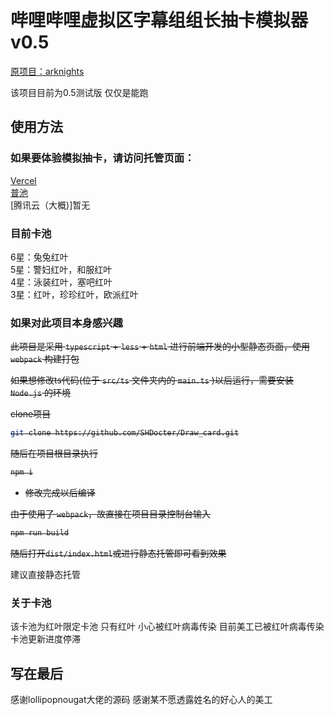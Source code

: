 # 哔哩哔哩虚拟区字幕组组长抽卡模拟器v0.5

[原项目：arknights](https://github.com/lollipopnougat/arknights)<br>

该项目目前为0.5测试版 仅仅是能跑


## 使用方法

### 如果要体验模拟抽卡，请访问托管页面：<br>

[Vercel](https://draw-hongye.vercel.app/)<br>
[普池](https://draw-card.vercel.app/)<br>
[腾讯云（大概)]暂无<br>

### 目前卡池

6星：兔兔红叶<br>
5星：警妇红叶，和服红叶<br>
4星：泳装红叶，塞吧红叶<br>
3星：红叶，珍珍红叶，欧派红叶

### 如果对此项目本身感兴趣

<s>此项目是采用 `typescript` + `less` + `html` 进行前端开发的小型静态页面，使用 `webpack` 构建打包

如果想修改ts代码(位于 `src/ts` 文件夹内的 `main.ts` )以后运行，需要安装 `Node.js` 的环境

clone项目

```bash
git clone https://github.com/SHDocter/Draw_card.git
```

随后在项目根目录执行

```bash
npm i
```

- 修改完成以后编译

由于使用了 `webpack`，故直接在项目目录控制台输入

```bash
npm run build
```

随后打开`dist/index.html`或进行静态托管即可看到效果</s><br>

建议直接静态托管

### 关于卡池

该卡池为红叶限定卡池 只有红叶 小心被红叶病毒传染 目前美工已被红叶病毒传染 卡池更新进度停滞

## 写在最后

感谢lollipopnougat大佬的源码 感谢某不愿透露姓名的好心人的美工